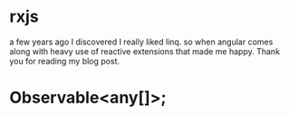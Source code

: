# rxjs

a few years ago I discovered I really liked linq. so when angular comes along with heavy use of reactive extensions that made me happy. Thank you for reading my blog post.

# Observable<any[]>;
